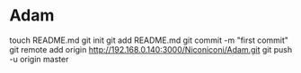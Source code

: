 # Adam
touch README.md
git init
git add README.md
git commit -m "first commit"
git remote add origin http://192.168.0.140:3000/Niconiconi/Adam.git
git push -u origin master
